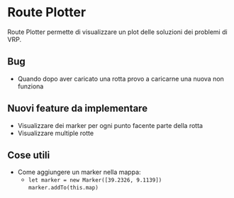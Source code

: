 # Route Plotter

Route Plotter permette di visualizzare un plot delle soluzioni dei problemi di VRP.

## Bug
- Quando dopo aver caricato una rotta provo a caricarne una nuova non funziona

## Nuovi feature da implementare
- Visualizzare dei marker per ogni punto facente parte della rotta
- Visualizzare multiple rotte

## Cose utili
- Come aggiungere un marker nella mappa:
  - `let marker = new Marker([39.2326, 9.1139])`  
    `marker.addTo(this.map)`

